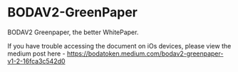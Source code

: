 # BODAV2-GreenPaper
BODAV2 Greenpaper, the better WhitePaper.

If you have trouble accessing the document on iOs devices, please view the medium post here - https://bodatoken.medium.com/bodav2-greenpaper-v1-2-16fca3c542d0 

